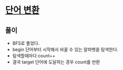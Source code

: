 # [단어 변환](https://programmers.co.kr/learn/courses/30/lessons/43163)

## 풀이

- BFS로 풀었다. 
- begin 단어부터 시작해서 바꿀 수 있는 알파벳을 탐색한다.
- 탐색할때마다 count++
- 결국 target 단어에 도달하는 경우 count를 반환